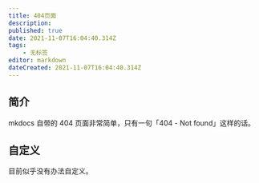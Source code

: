 ```yaml
---
title: 404页面
description: 
published: true
date: 2021-11-07T16:04:40.314Z
tags:
    - 无标签
editor: markdown
dateCreated: 2021-11-07T16:04:40.314Z
---
```


## 简介

mkdocs 自带的 404 页面非常简单，只有一句「404 - Not found」这样的话。

## 自定义

目前似乎没有办法自定义。

